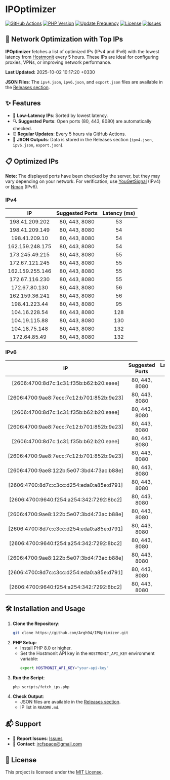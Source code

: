 # IPOptimizer

[![GitHub Actions](https://github.com/Argh94/IPOptimizer/workflows/IPOptimizer/badge.svg)](https://github.com/Argh94/IPOptimizer/actions)
[![PHP Version](https://img.shields.io/badge/PHP-8.0-blue)](https://www.php.net)
[![Update Frequency](https://img.shields.io/badge/Updates-Every%205%20Hours-green)](https://github.com/Argh94/IPOptimizer)
[![License](https://img.shields.io/badge/License-MIT-yellow)](https://opensource.org/licenses/MIT)
[![Issues](https://img.shields.io/github/issues/Argh94/IPOptimizer)](https://github.com/Argh94/IPOptimizer/issues)

## 🚀 Network Optimization with Top IPs

**IPOptimizer** fetches a list of optimized IPs (IPv4 and IPv6) with the lowest latency from [Hostmonit](https://hostmonit.com/) every 5 hours. These IPs are ideal for configuring proxies, VPNs, or improving network performance.

**Last Updated:** 2025-10-02 10:17:20 +0330

**JSON Files**: The `ipv4.json`, `ipv6.json`, and `export.json` files are available in the [Releases section](https://github.com/Argh94/IPOptimizer/releases).

## ✨ Features
- 📡 **Low-Latency IPs**: Sorted by lowest latency.
- 🔍 **Suggested Ports**: Open ports (80, 443, 8080) are automatically checked.
- ⏰ **Regular Updates**: Every 5 hours via GitHub Actions.
- 📄 **JSON Outputs**: Data is stored in the Releases section (`ipv4.json`, `ipv6.json`, `export.json`).

## 📋 Optimized IPs

**Note:** The displayed ports have been checked by the server, but they may vary depending on your network. For verification, use [YouGetSignal](https://www.yougetsignal.com/tools/open-ports/) (IPv4) or [Nmap](https://nmap.org/) (IPv6).

### IPv4
| IP | Suggested Ports | Latency (ms) |
|:---:|:---------------:|:------------:|
| 198.41.209.202 | 80, 443, 8080 | 53 |
| 198.41.209.149 | 80, 443, 8080 | 54 |
| 198.41.209.10 | 80, 443, 8080 | 54 |
| 162.159.248.175 | 80, 443, 8080 | 54 |
| 173.245.49.215 | 80, 443, 8080 | 55 |
| 172.67.121.245 | 80, 443, 8080 | 55 |
| 162.159.255.146 | 80, 443, 8080 | 55 |
| 172.67.116.230 | 80, 443, 8080 | 55 |
| 172.67.80.130 | 80, 443, 8080 | 56 |
| 162.159.36.241 | 80, 443, 8080 | 56 |
| 198.41.223.44 | 80, 443, 8080 | 95 |
| 104.16.228.54 | 80, 443, 8080 | 128 |
| 104.19.115.88 | 80, 443, 8080 | 130 |
| 104.18.75.148 | 80, 443, 8080 | 132 |
| 172.64.85.49 | 80, 443, 8080 | 132 |

### IPv6
| IP | Suggested Ports | Latency (ms) |
|:---:|:---------------:|:------------:|
| [2606:4700:8d7c:1c31:f35b:b62:b20:eaee] | 80, 443, 8080 | 3 |
| [2606:4700:9ae8:7ecc:7c12:b701:852b:9e23] | 80, 443, 8080 | 3 |
| [2606:4700:8d7c:1c31:f35b:b62:b20:eaee] | 80, 443, 8080 | 3 |
| [2606:4700:9ae8:7ecc:7c12:b701:852b:9e23] | 80, 443, 8080 | 3 |
| [2606:4700:8d7c:1c31:f35b:b62:b20:eaee] | 80, 443, 8080 | 3 |
| [2606:4700:9ae8:7ecc:7c12:b701:852b:9e23] | 80, 443, 8080 | 3 |
| [2606:4700:9ae8:122b:5e07:3bd4:73ac:b88e] | 80, 443, 8080 | 4 |
| [2606:4700:8d7c:c3cc:d254:eda0:a85e:d791] | 80, 443, 8080 | 4 |
| [2606:4700:9640:f254:a254:342:7292:8bc2] | 80, 443, 8080 | 4 |
| [2606:4700:9ae8:122b:5e07:3bd4:73ac:b88e] | 80, 443, 8080 | 4 |
| [2606:4700:8d7c:c3cc:d254:eda0:a85e:d791] | 80, 443, 8080 | 4 |
| [2606:4700:9640:f254:a254:342:7292:8bc2] | 80, 443, 8080 | 4 |
| [2606:4700:9ae8:122b:5e07:3bd4:73ac:b88e] | 80, 443, 8080 | 4 |
| [2606:4700:8d7c:c3cc:d254:eda0:a85e:d791] | 80, 443, 8080 | 4 |
| [2606:4700:9640:f254:a254:342:7292:8bc2] | 80, 443, 8080 | 4 |

## 🛠️ Installation and Usage
1. **Clone the Repository**:
   ```bash
   git clone https://github.com/Argh94/IPOptimizer.git
   ```
2. **PHP Setup**:
   - Install PHP 8.0 or higher.
   - Set the Hostmonit API key in the `HOSTMONIT_API_KEY` environment variable:
     ```bash
     export HOSTMONIT_API_KEY="your-api-key"
     ```
3. **Run the Script**:
   ```bash
   php scripts/fetch_ips.php
   ```
4. **Check Output**:
   - JSON files are available in the [Releases section](https://github.com/Argh94/IPOptimizer/releases).
   - IP list in `README.md`.

## 📬 Support
- 🐛 **Report Issues**: [Issues](https://github.com/Argh94/IPOptimizer/issues)
- 📧 **Contact**: [ircfspace@gmail.com](mailto:ircfspace@gmail.com)

## 📄 License
This project is licensed under the [MIT License](https://github.com/Argh94/HandWave/blob/main/LICENCE).
